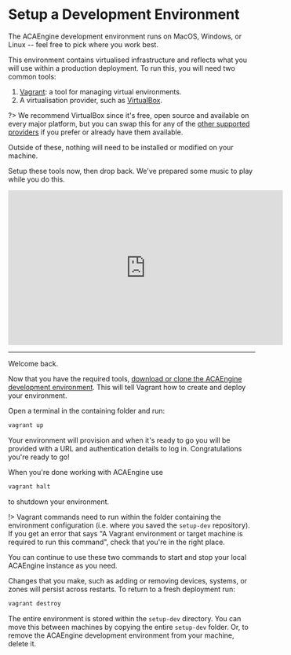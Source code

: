 # Setup a Development Environment

The ACAEngine development environment runs on MacOS, Windows, or Linux -- feel free to pick where you work best.

This environment contains virtualised infrastructure and reflects what you will use within a production deployment. To run this, you will need two common tools:

1.  [Vagrant](https://www.vagrantup.com/downloads.html): a tool for managing virtual environments.
2.  A virtualisation provider, such as [VirtualBox](https://www.virtualbox.org/wiki/Downloads).

?> We recommend VirtualBox since it's free, open source and available on every major platform, but you can swap this for any of the [other supported providers](https://www.vagrantup.com/docs/providers/) if you prefer or already have them available.

Outside of these, nothing will need to be installed or modified on your machine.

Setup these tools now, then drop back. We've prepared some music to play while you do this.

<iframe width="560" height="315" src="https://www.youtube.com/embed/S5PvBzDlZGs" frameborder="0" allowfullscreen></iframe>

---

Welcome back.

Now that you have the required tools, [download or clone the ACAEngine development environment](https://github.com/acaprojects/setup-dev). This will tell Vagrant how to create and deploy your environment.

Open a terminal in the containing folder and run:
```bash
vagrant up
```

Your environment will provision and when it's ready to go you will be provided with a URL and authentication details to log in. Congratulations you're ready to go!

When you're done working with ACAEngine use
```bash
vagrant halt
```
to shutdown your environment.

!> Vagrant commands need to run within the folder containing the environment configuration (i.e. where you saved the `setup-dev` repository). If you get an error that says "A Vagrant environment or target machine is required to run this command", check that you're in the right place.

You can continue to use these two commands to start and stop your local ACAEngine instance as you need.

Changes that you make, such as adding or removing devices, systems, or zones will persist across restarts. To return to a fresh deployment run:
```bash
vagrant destroy
```

The entire environment is stored within the `setup-dev` directory. You can move this between machines by copying the entire `setup-dev` folder. Or, to remove the ACAEngine development environment from your machine, delete it.
